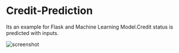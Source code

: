 # Credit-Prediction
Its an example for Flask and Machine Learning Model.Credit status is predicted with inputs.

![screenshot](https://user-images.githubusercontent.com/37819994/102100580-a740d000-3e3a-11eb-937a-d42f5bd70b11.JPG)


